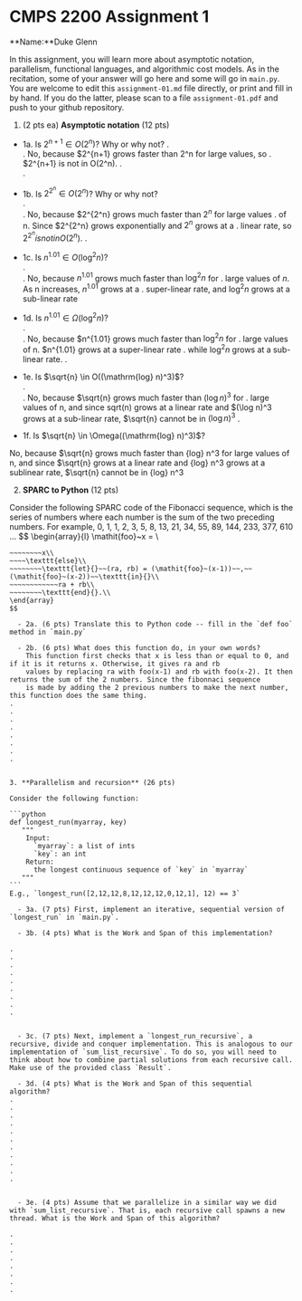 

# CMPS 2200 Assignment 1

**Name:**Duke Glenn


In this assignment, you will learn more about asymptotic notation, parallelism, functional languages, and algorithmic cost models. As in the recitation, some of your answer will go here and some will go in `main.py`. You are welcome to edit this `assignment-01.md` file directly, or print and fill in by hand. If you do the latter, please scan to a file `assignment-01.pdf` and push to your github repository. 
  
  

1. (2 pts ea) **Asymptotic notation** (12 pts)

  - 1a. Is $2^{n+1} \in O(2^n)$? Why or why not? 
.  
.  No, because $2^{n+1} grows faster than 2^n for large values, so 
.  $2^{n+1} is not in O(2^n).
.  
. 
  - 1b. Is $2^{2^n} \in O(2^n)$? Why or why not?     
.  
.  No, because $2^{2^n} grows much faster than $2^n$ for large values
.  of n. Since $2^{2^n} grows exponentially and $2^n$ grows at a
.  linear rate, so $2^{2^n} is not in O(2^n)$.
.  
  - 1c. Is $n^{1.01} \in O(\mathrm{log}^2 n)$?    
.  
.  No, because $n^{1.01}$ grows much faster than $\log^2 n$ for
.  large values of $n$. As n increases, $n^{1.01}$ grows at a
.  super-linear rate, and $\log^2 n$ grows at a sub-linear rate

  - 1d. Is $n^{1.01} \in \Omega(\mathrm{log}^2 n)$?  
.  
.  No, because $n^{1.01} grows much faster than $\log^2 n$ for 
.  large values of n. $n^{1.01} grows at a super-linear rate
.  while $\log^2 n$ grows at a sub-linear rate.
.  
  - 1e. Is $\sqrt{n} \in O((\mathrm{log} n)^3)$?  
.  
.  No, because $\sqrt{n} grows much faster than $(\log n)^3$ for
.  large values of n, and since sqrt(n) grows at a linear rate
   and $(\log n)^3 grows at a sub-linear rate, $\sqrt{n}
   cannot be in $(\log n)^3$
.  
  - 1f. Is $\sqrt{n} \in \Omega((\mathrm{log} n)^3)$?  

   No, because $\sqrt{n} grows much faster than {log} n^3 for large
   values of n, and since $\sqrt{n} grows at a linear rate and 
   {log} n^3 grows at a sublinear rate, $\sqrt{n} cannot
   be in {log} n^3


2. **SPARC to Python** (12 pts)

Consider the following SPARC code of the Fibonacci sequence, which is the series of numbers where each number is the sum of the two preceding numbers. For example, 0, 1, 1, 2, 3, 5, 8, 13, 21, 34, 55, 89, 144, 233, 377, 610 ... 
$$
\begin{array}{l}
\mathit{foo}~x =   \\
~~~~\texttt{if}{}~~x \le 1~~\texttt{then}{}\\
~~~~~~~~x\\   
~~~~\texttt{else}\\
~~~~~~~~\texttt{let}{}~~(ra, rb) = (\mathit{foo}~(x-1))~~,~~(\mathit{foo}~(x-2))~~\texttt{in}{}\\  
~~~~~~~~~~~~ra + rb\\  
~~~~~~~~\texttt{end}{}.\\
\end{array}
$$ 

  - 2a. (6 pts) Translate this to Python code -- fill in the `def foo` method in `main.py`  

  - 2b. (6 pts) What does this function do, in your own words?  
    This function first checks that x is less than or equal to 0, and if it is it returns x. Otherwise, it gives ra and rb
    values by replacing ra with foo(x-1) and rb with foo(x-2). It then returns the sum of the 2 numbers. Since the fibonnaci sequence
    is made by adding the 2 previous numbers to make the next number, this function does the same thing.
.  
.  
.  
.  
.  
.  
.  
.  
  

3. **Parallelism and recursion** (26 pts)

Consider the following function:  

```python
def longest_run(myarray, key)
   """
    Input:
      `myarray`: a list of ints
      `key`: an int
    Return:
      the longest continuous sequence of `key` in `myarray`
   """
```
E.g., `longest_run([2,12,12,8,12,12,12,0,12,1], 12) == 3`  
 
  - 3a. (7 pts) First, implement an iterative, sequential version of `longest_run` in `main.py`.  

  - 3b. (4 pts) What is the Work and Span of this implementation?  

.  
.  
.  
.  
.  
.  
.  
.  
.  


  - 3c. (7 pts) Next, implement a `longest_run_recursive`, a recursive, divide and conquer implementation. This is analogous to our implementation of `sum_list_recursive`. To do so, you will need to think about how to combine partial solutions from each recursive call. Make use of the provided class `Result`.   

  - 3d. (4 pts) What is the Work and Span of this sequential algorithm?  
.  
.  
.  
.  
.  
.  
.  
.  
.  
.  
.  


  - 3e. (4 pts) Assume that we parallelize in a similar way we did with `sum_list_recursive`. That is, each recursive call spawns a new thread. What is the Work and Span of this algorithm?  

.  
.  
.  
.  
.  
.  
.  
.  

